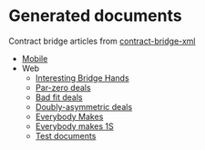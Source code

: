 # Generated documents

Contract bridge articles from [contract-bridge-xml](https://github.com/thomasoa/contract-bridge-xml) 
   - [Mobile](mobile/mobile-index.html)
   - Web
      - [Interesting Bridge Hands](articles/hands/index.html)
      - [Par-zero deals](articles/parzero/index.html)
      - [Bad fit deals](articles/badfit/index.html)
      - [Doubly-asymmetric deals](articles/tenaces/index.html)
      - [Everybody Makes](articles/everybody/index.html)
      - [Everybody makes 1S](articles/all1S/index.html)
      - [Test documents](articles/test/index.html)

